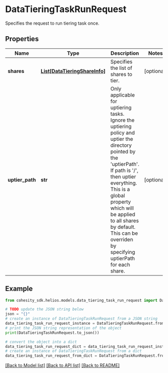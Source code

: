 # DataTieringTaskRunRequest

Specifies the request to run tiering task once.

## Properties

Name | Type | Description | Notes
------------ | ------------- | ------------- | -------------
**shares** | [**List[DataTieringShareInfo]**](DataTieringShareInfo.md) | Specifies the list of shares to tier. | [optional] 
**uptier_path** | **str** | Only applicable for uptiering tasks. Ignore the uptiering policy and uptier the directory pointed by the &#39;uptierPath&#39;. If path is &#39;/&#39;, then uptier everything.  This is a global property which will be applied to all shares by default. This can be overriden by specifying uptierPath for each share. | [optional] 

## Example

```python
from cohesity_sdk.helios.models.data_tiering_task_run_request import DataTieringTaskRunRequest

# TODO update the JSON string below
json = "{}"
# create an instance of DataTieringTaskRunRequest from a JSON string
data_tiering_task_run_request_instance = DataTieringTaskRunRequest.from_json(json)
# print the JSON string representation of the object
print(DataTieringTaskRunRequest.to_json())

# convert the object into a dict
data_tiering_task_run_request_dict = data_tiering_task_run_request_instance.to_dict()
# create an instance of DataTieringTaskRunRequest from a dict
data_tiering_task_run_request_from_dict = DataTieringTaskRunRequest.from_dict(data_tiering_task_run_request_dict)
```
[[Back to Model list]](../README.md#documentation-for-models) [[Back to API list]](../README.md#documentation-for-api-endpoints) [[Back to README]](../README.md)


